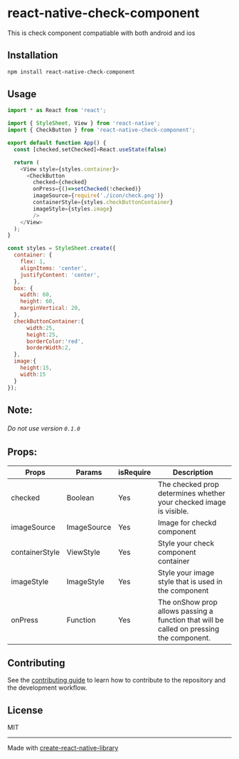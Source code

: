 # react-native-check-component

This is check component compatiable with both android and ios

## Installation

```sh
npm install react-native-check-component
```

## Usage

```js
import * as React from 'react';

import { StyleSheet, View } from 'react-native';
import { CheckButton } from 'react-native-check-component';

export default function App() {
  const [checked,setChecked]=React.useState(false)

  return (
    <View style={styles.container}>
      <CheckButton 
        checked={checked} 
        onPress={()=>setChecked(!checked)} 
        imageSource={require('./icon/check.png')} 
        containerStyle={styles.checkButtonContainer}
        imageStyle={styles.image}
        />
    </View>
  );
}

const styles = StyleSheet.create({
  container: {
    flex: 1,
    alignItems: 'center',
    justifyContent: 'center',
  },
  box: {
    width: 60,
    height: 60,
    marginVertical: 20,
  },
  checkButtonContainer:{
      width:25,
      height:25,
      borderColor:'red',
      borderWidth:2,
  },
  image:{
    height:15,
    width:15
  }
});

```

## Note:
###### Do not use version `0.1.0`  

## Props:
| Props              | Params                                          | isRequire | Description                                                         |
| ------------------ | ----------------------------------------------- | --------- | ------------------------------------------------------------------- |
| checked            | Boolean                                         | Yes       | The checked prop determines whether your checked image is visible.  |
| imageSource        | ImageSource                                     | Yes       | Image for checkd component                                          |
| containerStyle     | ViewStyle                                       | Yes       | Style your check component container                                |
| imageStyle         | ImageStyle                                      | Yes       | Style your image style that is used in the component                |
| onPress            | Function                                        | Yes       | The onShow prop allows passing a function that will be called on pressing the component.          |

## Contributing

See the [contributing guide](CONTRIBUTING.md) to learn how to contribute to the repository and the development workflow.

## License

MIT

---

Made with [create-react-native-library](https://github.com/callstack/react-native-builder-bob)
